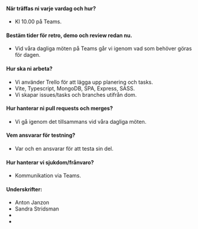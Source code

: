 #### När träffas ni varje vardag och hur?
- Kl 10.00 på Teams. 

#### Bestäm tider för retro, demo och review redan nu.
- Vid våra dagliga möten på Teams går vi igenom vad som behöver göras för dagen. 

#### Hur ska ni arbeta?
- Vi använder Trello för att lägga upp planering och tasks.
- Vite, Typescript, MongoDB, SPA, Express, SASS.
- Vi skapar issues/tasks och branches utifrån dom. 

#### Hur hanterar ni pull requests och merges?
- Vi gå igenom det tillsammans vid våra dagliga möten. 

#### Vem ansvarar för testning?
- Var och en ansvarar för att testa sin del.

#### Hur hanterar vi sjukdom/frånvaro?
- Kommunikation via Teams. 

#### Underskrifter: 
- Anton Janzon
- Sandra Stridsman
-
- 

